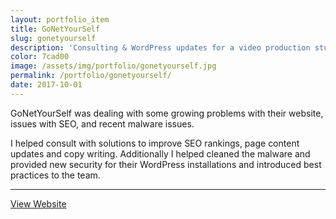 ```yaml
---
layout: portfolio_item
title: GoNetYourSelf
slug: gonetyourself
description: 'Consulting & WordPress updates for a video production studio'
color: 7cad00
image: /assets/img/portfolio/gonetyourself.jpg
permalink: /portfolio/gonetyourself/
date: 2017-10-01
---
```


GoNetYourSelf was dealing with some growing problems with their website, issues with SEO, and recent malware issues.

I helped consult with solutions to improve SEO rankings, page content updates and copy writing. Additionally I helped cleaned the malware and provided new security for their WordPress installations and introduced best practices to the team.

---

[View Website](https://gonetyourself.com)
